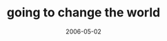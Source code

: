 ---
layout: base.njk
title : 'going to change the world' 
view_title : 'going to change the world' 
year : '2006' 
date : '2006-05-02' 
img_file : '/drawing/goingtochangetheworld.png' 
html_file : 'goingtochangetheworld' 
next_html : 'wewillhavetowait.html' 
year_order : '138' 
permalink : "title/{{html_file}}.html"
---